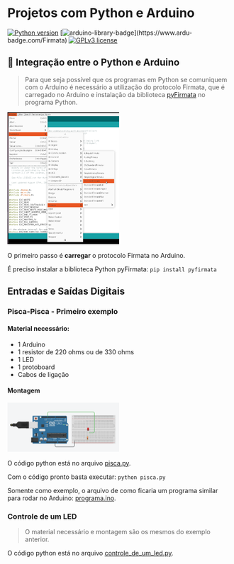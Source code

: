 # Projetos com Python e Arduino
[![Python version](https://img.shields.io/badge/python-v3.9-brightgreen)](https://docs.python.org/pt-br/3.9//)
[![arduino-library-badge](https://www.ardu-badge.com/badge/Firmata.svg?)](https://www.ardu-badge.com/Firmata)
[![GPLv3 license](https://img.shields.io/badge/License-GPLv3-blue.svg)](http://perso.crans.org/besson/LICENSE.html)


## 📒 Integração entre o Python e Arduino
> Para que seja possível que os programas em Python se comuniquem com o Arduino é necessário a utilização do protocolo Firmata, que é carregado no Arduino e instalação da biblioteca [pyFirmata](https://pypi.org/project/pyFirmata/) no programa Python.

<img src=images/firmata.png width=50%>

O primeiro passo é **carregar** o protocolo Firmata no Arduino.

É preciso instalar a biblioteca Python pyFirmata: ```pip install pyfirmata```

## Entradas e Saídas Digitais

### Pisca-Pisca - Primeiro exemplo

#### Material necessário:
* 1 Arduino
* 1 resistor de 220 ohms ou de 330 ohms
* 1 LED
* 1 protoboard
* Cabos de ligação

#### Montagem
<img src=images/arduino_01.png width=50%>

O código python está no arquivo [pisca.py](exemplos/pisca.py).

Com o código pronto basta executar: ```python pisca.py```

Somente como exemplo, o arquivo de como ficaria um programa similar para rodar no Arduino: [programa.ino](exemplos/programa.ino).

### Controle de um LED
> O material necessário e montagem são os mesmos do exemplo anterior.

O código python está no arquivo [controle_de_um_led.py](exemplos/controle_de_um_led.py).
